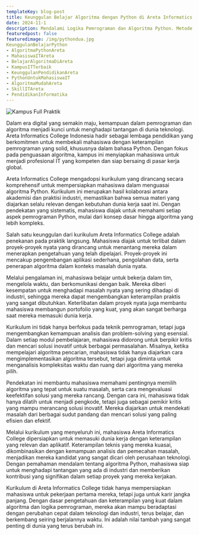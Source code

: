 ```yaml
---
templateKey: blog-post
title: Keunggulan Belajar Algoritma dengan Python di Areta Informatics College untuk Mahasiswa IT
date: 2024-11-1
description: Mendalami Logika Pemrograman dan Algoritma Python. Metode Pembelajaran Terbaik di Areta Informatics College
featuredpost: false
featuredimage: /img/pythondua.jpg
KeunggulanBelajarPython
- AlgoritmaPythonAreta
- MahasiswaITAreta
- BelajarAlgoritmaDiAreta
- KampusITTerbaik
- KeunggulanPendidikanAreta
- PythonUntukMahasiswaIT
- AlgoritmaMudahAreta
- SkillITAreta
- PendidikanInformatika
---
```


![Kampus Full Praktik](/img/pythondua.jpg "Kampus Full Praktik")

Dalam era digital yang semakin maju, kemampuan dalam pemrograman dan algoritma menjadi kunci untuk menghadapi tantangan di dunia teknologi. Areta Informatics College Indonesia hadir sebagai lembaga pendidikan yang berkomitmen untuk membekali mahasiswa dengan keterampilan pemrograman yang solid, khususnya dalam bahasa Python. Dengan fokus pada penguasaan algoritma, kampus ini menyiapkan mahasiswa untuk menjadi profesional IT yang kompeten dan siap bersaing di pasar kerja global.

Areta Informatics College mengadopsi kurikulum yang dirancang secara komprehensif untuk mempersiapkan mahasiswa dalam menguasai algoritma Python. Kurikulum ini merupakan hasil kolaborasi antara akademisi dan praktisi industri, memastikan bahwa semua materi yang diajarkan selalu relevan dengan kebutuhan dunia kerja saat ini. Dengan pendekatan yang sistematis, mahasiswa diajak untuk memahami setiap aspek pemrograman Python, mulai dari konsep dasar hingga algoritma yang lebih kompleks.

Salah satu keunggulan dari kurikulum Areta Informatics College adalah penekanan pada praktik langsung. Mahasiswa diajak untuk terlibat dalam proyek-proyek nyata yang dirancang untuk menantang mereka dalam menerapkan pengetahuan yang telah dipelajari. Proyek-proyek ini mencakup pengembangan aplikasi sederhana, pengolahan data, serta penerapan algoritma dalam konteks masalah dunia nyata.

Melalui pengalaman ini, mahasiswa belajar untuk bekerja dalam tim, mengelola waktu, dan berkomunikasi dengan baik. Mereka diberi kesempatan untuk menghadapi masalah nyata yang sering dihadapi di industri, sehingga mereka dapat mengembangkan keterampilan praktis yang sangat dibutuhkan. Keterlibatan dalam proyek nyata juga membantu mahasiswa membangun portofolio yang kuat, yang akan sangat berharga saat mereka memasuki dunia kerja.

Kurikulum ini tidak hanya berfokus pada teknik pemrograman, tetapi juga mengembangkan kemampuan analisis dan problem-solving yang esensial. Dalam setiap modul pembelajaran, mahasiswa didorong untuk berpikir kritis dan mencari solusi inovatif untuk berbagai permasalahan. Misalnya, ketika mempelajari algoritma pencarian, mahasiswa tidak hanya diajarkan cara mengimplementasikan algoritma tersebut, tetapi juga diminta untuk menganalisis kompleksitas waktu dan ruang dari algoritma yang mereka pilih.

Pendekatan ini membantu mahasiswa memahami pentingnya memilih algoritma yang tepat untuk suatu masalah, serta cara mengevaluasi keefektifan solusi yang mereka rancang. Dengan cara ini, mahasiswa tidak hanya dilatih untuk menjadi pengkode, tetapi juga sebagai pemikir kritis yang mampu merancang solusi inovatif. Mereka diajarkan untuk mendekati masalah dari berbagai sudut pandang dan mencari solusi yang paling efisien dan efektif.

Melalui kurikulum yang menyeluruh ini, mahasiswa Areta Informatics College dipersiapkan untuk memasuki dunia kerja dengan keterampilan yang relevan dan aplikatif. Keterampilan teknis yang mereka kuasai, dikombinasikan dengan kemampuan analisis dan pemecahan masalah, menjadikan mereka kandidat yang sangat dicari oleh perusahaan teknologi. Dengan pemahaman mendalam tentang algoritma Python, mahasiswa siap untuk menghadapi tantangan yang ada di industri dan memberikan kontribusi yang signifikan dalam setiap proyek yang mereka kerjakan.

Kurikulum di Areta Informatics College tidak hanya mempersiapkan mahasiswa untuk pekerjaan pertama mereka, tetapi juga untuk karir jangka panjang. Dengan dasar pengetahuan dan keterampilan yang kuat dalam algoritma dan logika pemrograman, mereka akan mampu beradaptasi dengan perubahan cepat dalam teknologi dan industri, terus belajar, dan berkembang seiring berjalannya waktu. Ini adalah nilai tambah yang sangat penting di dunia yang terus berubah ini.
